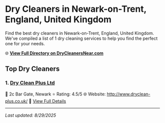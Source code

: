 # Dry Cleaners in Newark-on-Trent, England, United Kingdom

Find the best dry cleaners in Newark-on-Trent, England, United Kingdom. We've compiled a list of 1 dry cleaning services to help you find the perfect one for your needs.

🌐 **[View Full Directory on DryCleanersNear.com](https://drycleanersnear.com/city/United%20Kingdom/England/Newark-on-Trent)**

## Top Dry Cleaners

### 1. [Dry Clean Plus Ltd](https://drycleanersnear.com/dryCleaner/689167022c4a23913ff116d0/dry-clean-plus-ltd)
📍 2c Bar Gate, Newark
⭐ Rating: 4.5/5
🌐 Website: http://www.dryclean-plus.co.uk/
🔗 [View Full Details](https://drycleanersnear.com/dryCleaner/689167022c4a23913ff116d0/dry-clean-plus-ltd)


---

*Last updated: 8/29/2025*
